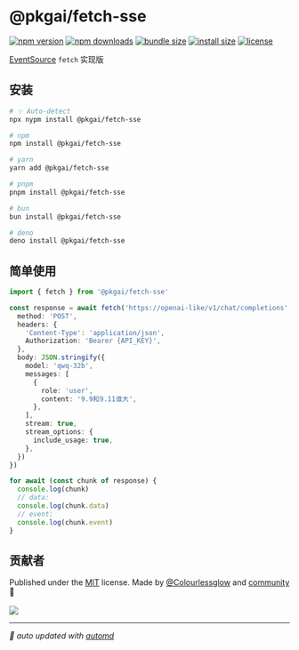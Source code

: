 # @pkgai/fetch-sse

<!-- automd:badges color="orange" license licenseBranch  bundlephobia packagephobia name="@pkgai/fetch-sse" -->

[![npm version](https://img.shields.io/npm/v/@pkgai/fetch-sse?color=orange)](https://npmjs.com/package/@pkgai/fetch-sse)
[![npm downloads](https://img.shields.io/npm/dm/@pkgai/fetch-sse?color=orange)](https://npm.chart.dev/@pkgai/fetch-sse)
[![bundle size](https://img.shields.io/bundlephobia/minzip/@pkgai/fetch-sse?color=orange)](https://bundlephobia.com/package/@pkgai/fetch-sse)
[![install size](https://badgen.net/packagephobia/install/@pkgai/fetch-sse?color=orange)](https://packagephobia.com/result?p=@pkgai/fetch-sse)
[![license](https://img.shields.io/github/license/pkgai/sse-kit?color=orange)](https://github.com/pkgai/sse-kit/blob/true/LICENSE)

<!-- /automd -->

[EventSource](https://developer.mozilla.org/en-US/docs/Web/API/EventSource) `fetch` 实现版

## 安装

<!-- automd:pm-install name="@pkgai/fetch-sse" -->

```sh
# ✨ Auto-detect
npx nypm install @pkgai/fetch-sse

# npm
npm install @pkgai/fetch-sse

# yarn
yarn add @pkgai/fetch-sse

# pnpm
pnpm install @pkgai/fetch-sse

# bun
bun install @pkgai/fetch-sse

# deno
deno install @pkgai/fetch-sse
```

<!-- /automd -->

## 简单使用

```ts
import { fetch } from '@pkgai/fetch-sse'

const response = await fetch('https://openai-like/v1/chat/completions',{
  method: 'POST',
  headers: {
    'Content-Type': 'application/json',
    Authorization: 'Bearer {API_KEY}',
  },
  body: JSON.stringify({
    model: 'qwq-32b',
    messages: [
      {
        role: 'user',
        content: '9.9和9.11谁大',
      },
    ],
    stream: true,
    stream_options: {
      include_usage: true,
    },
  })
})

for await (const chunk of response) {
  console.log(chunk)
  // data: 
  console.log(chunk.data)
  // event:
  console.log(chunk.event)
}
```

## 贡献者
<!-- automd:contributors author="Colourlessglow" license="MIT"  -->

Published under the [MIT](https://github.com/pkgai/sse-kit/blob/main/LICENSE) license.
Made by [@Colourlessglow](https://github.com/Colourlessglow) and [community](https://github.com/pkgai/sse-kit/graphs/contributors) 💛
<br><br>
<a href="https://github.com/pkgai/sse-kit/graphs/contributors">
<img src="https://contrib.rocks/image?repo=pkgai/sse-kit" />
</a>

<!-- /automd -->

<!-- automd:with-automd -->

---

_🤖 auto updated with [automd](https://automd.unjs.io)_

<!-- /automd -->
